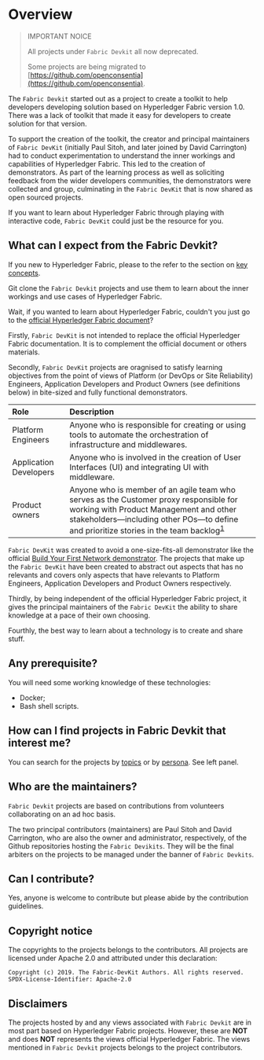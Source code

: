 # Overview

> IMPORTANT NOICE
> 
> All projects under `Fabric Devkit` all now deprecated.
> 
> Some projects are being migrated to [https://github.com/openconsentia](https://github.com/openconsentia).

The `Fabric Devkit` started out as a project to create a toolkit to help developers developing solution based on Hyperledger Fabric version 1.0. There was a lack of toolkit that made it easy for developers to create solution for that version.

To support the creation of the toolkit, the creator and principal maintainers of `Fabric DevKit` (initially Paul Sitoh, and later joined by David Carrington) had to conduct experimentation to understand the inner workings and capabilities of Hyperledger Fabric. This led to the creation of demonstrators. As part of the learning process as well as soliciting feedback from the wider developers communities, the demonstrators were collected and group, culminating in the `Fabric DevKit` that is now shared as open sourced projects.

If you want to learn about Hyperledger Fabric through playing with interactive code, `Fabric DevKit` could just be the resource for you.

## What can I expect from the Fabric Devkit?

If you new to Hyperledger Fabric, please to the refer to the section on [key concepts](https://fabric-devkit.github.io/concepts.html).

Git clone the `Fabric Devkit` projects and use them to learn about the inner workings and use cases of Hyperledger Fabric. 

Wait, if you wanted to learn about Hyperledger Fabric, couldn't you just go to the [official Hyperledger Fabric document](https://hyperledger-fabric.readthedocs.io/en/release-1.4/blockchain.html)?

Firstly, `Fabric DevKit` is not intended to replace the official Hyperledger Fabric documentation. It is to complement the official document or others materials.

Secondly, `Fabric DevKit` projects are oragnised to satisfy learning objectives from the point of views of Platform (or DevOps or Site Reliability) Engineers, Application Developers and Product Owners (see definitions below) in bite-sized and fully functional demonstrators.

| Role | Description |
| :--- | :--- |
| Platform Engineers | Anyone who is responsible for creating or using tools to automate the orchestration of infrastructure and middlewares. |
| Application Developers | Anyone who is involved in the creation of User Interfaces (UI) and integrating UI with middleware. |
| Product owners | Anyone who is member of an agile team who serves as the Customer proxy responsible for working with Product Management and other stakeholders—including other POs—to define and prioritize stories in the team backlog<sup>[1](https://www.scaledagileframework.com/product-owner/)</sup> |

`Fabric DevKit` was created to avoid a one-size-fits-all demonstrator like the official [Build Your First Network demonstrator](https://hyperledger-fabric.readthedocs.io/en/release-1.4/build_network.html). The projects that make up the `Fabric DevKit` have been created to abstract out aspects that has no relevants and covers only aspects that have relevants to Platform Engineers, Application Developers and Product Owners respectively.

Thirdly, by being independent of the official Hyperledger Fabric project, it gives the principal maintainers of the `Fabric DevKit` the ability to share knowledge at a pace of their own choosing.

Fourthly, the best way to learn about a technology is to create and share stuff.

## Any prerequisite?

You will need some working knowledge of these technologies:

* Docker;
* Bash shell scripts.

## How can I find projects in Fabric Devkit that interest me?

You can search for the projects by [topics](https://fabric-devkit.github.io/topics.html) or by [persona](https://fabric-devkit.github.io/personas.html). See left panel.

## Who are the maintainers?

`Fabric Devkit` projects are based on contributions from volunteers collaborating on an ad hoc basis. 

The two principal contributors (maintainers) are Paul Sitoh and David Carrington, who are also the owner and administrator, respectively, of the Github repositories hosting the `Fabric Devikits`. They will be the final arbiters on the projects to be managed under the banner of `Fabric Devkits`.

## Can I contribute?

Yes, anyone is welcome to contribute but please abide by the contribution guidelines.

## Copyright notice

The copyrights to the projects belongs to the contributors. All projects are licensed under Apache 2.0 and attributed under this declaration:

```text
Copyright (c) 2019. The Fabric-DevKit Authors. All rights reserved.
SPDX-License-Identifier: Apache-2.0
```

## Disclaimers

The projects hosted by and any views associated with `Fabric Devkit` are in most part based on Hyperledger Fabric projects. However, these are **NOT** and does **NOT** represents the views official Hyperledger Fabric. The views mentioned in `Fabric Devkit` projects belongs to the project contributors.
